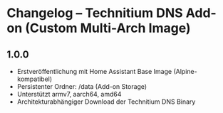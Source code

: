 # Changelog – Technitium DNS Add-on (Custom Multi-Arch Image)

## 1.0.0
- Erstveröffentlichung mit Home Assistant Base Image (Alpine-kompatibel)
- Persistenter Ordner: /data (Add-on Storage)
- Unterstützt armv7, aarch64, amd64
- Architekturabhängiger Download der Technitium DNS Binary
